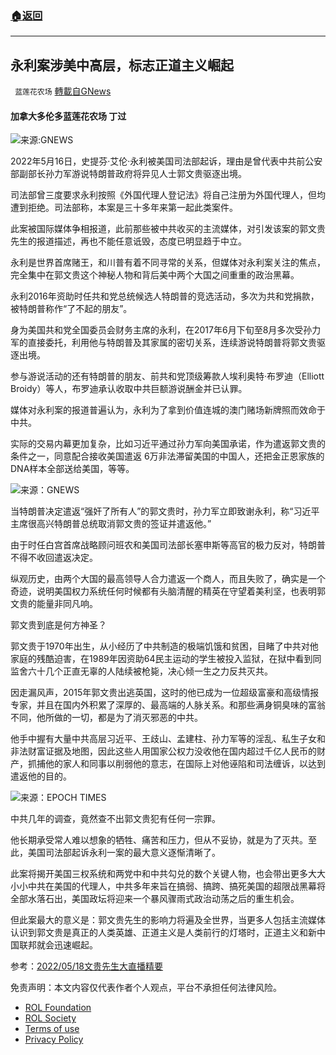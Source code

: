 ###  [:house:返回](README.md)
---


## 永利案涉美中高层，标志正道主义崛起
` 蓝莲花农场` [轉載自GNews](https://gnews.org/zh-hans/2568306/)

#### 加拿大多伦多蓝莲花农场 丁过
 
![](https://assets.gnews.org/wp-content/uploads/2022/05/image-326_1653078532.jpeg)来源:GNEWS
 
2022年5月16日，史提芬·艾伦·永利被美国司法部起诉，理由是曾代表中共前公安部副部长孙力军游说特朗普政府将异见人士郭文贵驱逐出境。
 
司法部曾三度要求永利按照《外国代理人登记法》将自己注册为外国代理人，但均遭到拒绝。司法部称，本案是三十多年来第一起此类案件。
 
此案被国际媒体争相报道，此前那些被中共收买的主流媒体，对引发该案的郭文贵先生的报道描述，再也不能任意诋毁，态度已明显趋于中立。
 
永利是世界首席赌王，和川普有着不同寻常的关系，但媒体对永利案关注的焦点，完全集中在郭文贵这个神秘人物和背后美中两个大国之间重重的政治黑幕。
 
永利2016年资助时任共和党总统候选人特朗普的竞选活动，多次为共和党捐款，被特朗普称作“了不起的朋友”。
 
身为美国共和党全国委员会财务主席的永利，在2017年6月下旬至8月多次受孙力军的直接委托，利用他与特朗普及其家属的密切关系，连续游说特朗普将郭文贵驱逐出境。
 
参与游说活动的还有特朗普的朋友、前共和党顶级筹款人埃利奥特·布罗迪（Elliott Broidy）等人，布罗迪承认收取中共巨额游说酬金并已认罪。
 
媒体对永利案的报道普遍认为，永利为了拿到价值连城的澳门赌场新牌照而效命于中共。
 
实际的交易内幕更加复杂，比如习近平通过孙力军向美国承诺，作为遣返郭文贵的条件之一，同意配合接收美国遣返 6万非法滞留美国的中国人，还把金正恩家族的DNA样本全部送给美国，等等。
 
![](https://assets.gnews.org/wp-content/uploads/2022/05/image-326_1653078730.jpeg)来源：GNEWS
 
当特朗普决定遣返“强奸了所有人”的郭文贵时，孙力军立即致谢永利，称“习近平主席很高兴特朗普总统取消郭文贵的签证并遣返他。”
 
由于时任白宫首席战略顾问班农和美国司法部长塞申斯等高官的极力反对，特朗普不得不收回遣返决定。
 
纵观历史，由两个大国的最高领导人合力遣返一个商人，而且失败了，确实是一个奇迹，说明美国权力系统任何时候都有头脑清醒的精英在守望着美利坚，也表明郭文贵的能量非同凡响。
 
郭文贵到底是何方神圣？
 
郭文贵于1970年出生，从小经历了中共制造的极端饥饿和贫困，目睹了中共对他家庭的残酷迫害，在1989年因资助64民主运动的学生被投入监狱，在狱中看到同监舍六十几个正直无辜的人陆续被枪毙，决心倾一生之力反共灭共。
 
因走漏风声，2015年郭文贵出逃英国，这时的他已成为一位超级富豪和高级情报专家，并且在国内外积累了深厚的、最高端的人脉关系。和那些满身铜臭味的富翁不同，他所做的一切，都是为了消灭邪恶的中共。
 
他手中握有大量中共高层习近平、王歧山、孟建柱、孙力军等的淫乱、私生子女和非法财富证据及地图，因此这些人用国家公权力没收他在国内超过千亿人民币的财产，抓捕他的家人和同事以削弱他的意志，在国际上对他诬陷和司法缠诉，以达到遣返他的目的。
 
![](https://assets.gnews.org/wp-content/uploads/2022/05/image-326_1653078761.jpeg)来源：EPOCH TIMES
 
中共几年的调查，竟然查不出郭文贵犯有任何一宗罪。
 
他长期承受常人难以想象的牺牲、痛苦和压力，但从不妥协，就是为了灭共。至此，美国司法部起诉永利一案的最大意义逐惭清晰了。
 
此案将揭开美国三权系统和两党中和中共勾兑的数个关键人物，也会带出更多大大小小中共在美国的代理人，中共多年来旨在搞弱、搞跨、搞死美国的超限战黑幕将全部水落石出，美国政坛将迎来一个暴风骤雨式政治动荡之后的重生机会。
 
但此案最大的意义是：郭文贵先生的影响力将遍及全世界，当更多人包括主流媒体认识到郭文贵是真正的人类英雄、正道主义是人类前行的灯塔时，正道主义和新中国联邦就会迅速崛起。
 
参考：[2022/05/18文贵先生大直播精要](https://gnews.org/zh-hans/2559348/)

免责声明：本文内容仅代表作者个人观点，平台不承担任何法律风险。
  
- [ROL Foundation](https://rolfoundation.org/)
- [ROL Society](https://rolsociety.org/)
- [Terms of use](https://gnews.org/terms-of-use-3/)
- [Privacy Policy](https://gnews.org/privacy-policy/)
